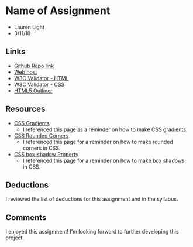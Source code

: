 # Name of Assignment
* Lauren Light
* 3/11/18

## Links
* [Github Repo link](https://github.com/laurenmlight/project_final_light_lauren)
* [Web host](http://www.lightcreativestudio.com/project_final_light_lauren/)
* [W3C Validator - HTML](https://validator.w3.org/check?uri=https%3A%2F%2Fjigsaw.w3.org%2Fcss-validator%2Fvalidator%3Furi%3Dhttp%253A%252F%252Fwww.lightcreativestudio.com%252Fproject_transformation_light_lauren%252F%26profile%3Dcss3svg%26usermedium%3Dall%26warning%3D1%26vextwarning%3D%26lang%3Den&charset=%28detect+automatically%29&doctype=Inline&group=0)
* [W3C Validator - CSS](https://jigsaw.w3.org/css-validator/validator?uri=http%3A%2F%2Fwww.lightcreativestudio.com%2Fproject_transformation_light_lauren%2F&profile=css3svg&usermedium=all&warning=1&vextwarning=&lang=en)
* [HTML5 Outliner](https://gsnedders.html5.org/outliner/process.py?url=http%3A%2F%2Fwww.lightcreativestudio.com%2Fproject_transformation_light_lauren%2F)

## Resources

* [CSS Gradients](https://www.w3schools.com/css/css3_gradients.asp)
	* I referenced this page as a reminder on how to make CSS gradients.
* [CSS Rounded Corners](https://www.w3schools.com/css/css3_borders.asp)
	* I referenced this page for a reminder on how to make rounded corners in CSS.
* [CSS box-shadow Property](https://www.w3schools.com/cssref/css3_pr_box-shadow.asp)
	* I referenced this page for a reminder on how to make box shadows in CSS.

## Deductions
I reviewed the list of deductions for this assignment and in the syllabus.

## Comments
I enjoyed this assignment! I'm looking forward to further developing this project.
